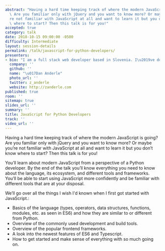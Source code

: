 ```yaml
---
abstract: "Having a hard time keeping track of where the modern JavaScript is going?\
  \ Are you familiar only with jQuery and you want to know more? Or maybe you\u2019\
  re not familiar with JavaScript at all and want to learn it but you don\u2019t know\
  \ where to start? Then this talk is for you!"
accepted: true
category: talk
date: 2018-10-15 09:00:00 -0500
difficulty: Intermediate
layout: session-details
permalink: /talk/javascript-for-python-developers/
presenters:
- bio: "I am a full stack web developer based in Slovenia. I\u2019ve done extensive work with Django and Python and in the recent years I've been doing more and more frontend work. When I\u2019m not coding, I\u2019m immersed in music, having a good beer or playing board games. Ask me about Louis Armstrong and I won't shut up for days."
  company: ''
  github: ''
  name: "\u017Dan Anderle"
  photo_url: ''
  twitter: z_anderle
  website: http://zanderle.com
published: true
room: ''
sitemap: true
slides_url: ''
summary: ''
title: JavaScript for Python Developers
track: ''
video_url: ''
---
```


Having a hard time keeping track of where the modern JavaScript is going? Are you familiar only with jQuery and you want to know more? Or maybe you’re not familiar with JavaScript at all and want to learn it but you don’t know where to start? Then this talk is for you!

You’ll learn about modern JavaScript from a perspective of a Python developer. By the end of the talk you’ll know everything you need to know about the language, its ecosystem, and different tools and frameworks. You’ll be able to start using JavaScript more confidently and be familiar with different tools that are at your disposal.

We’ll go over all the things I wish I'd known when I first got started with JavaScript.:

- Basics of the language (types, operators, data structures, functions, modules, etc. as seen in ES6) and how they are similar to or different from Python.  
- Overview of the commonly used development and build tools.  
- Overview of the popular frontend frameworks.  
- A look into the newest features of ES6 and Typescript.  
- How to get started and make sense of everything with so much going on.
